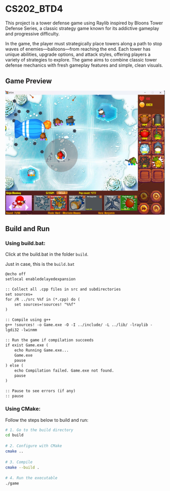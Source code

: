 # CS202_BTD4
This project is a tower defense game using Raylib inspired by Bloons Tower Defense Series, a classic strategy game known for its addictive gameplay and progressive difficulty.  
  
In the game, the player must strategically place towers along a path to stop waves of enemies—balloons—from reaching the end. Each tower has unique abilities, upgrade options, and attack styles, offering players a variety of strategies to explore. The game aims to combine classic tower defense mechanics with fresh gameplay features and simple, clean visuals.

## Game Preview

![Game Screenshot](./assets/states/Preview.png)

## Build and Run
### Using build.bat:
Click at the build.bat in the folder `build`.

Just in case, this is the `build.bat`
```
@echo off
setlocal enabledelayedexpansion

:: Collect all .cpp files in src and subdirectories
set sources=
for /R ../src %%f in (*.cpp) do (
    set sources=!sources! "%%f"
)

:: Compile using g++
g++ !sources! -o Game.exe -O -I ../include/ -L ../lib/ -lraylib -lgdi32 -lwinmm

:: Run the game if compilation succeeds
if exist Game.exe (
    echo Running Game.exe...
    Game.exe
    pause
) else (
    echo Compilation failed. Game.exe not found.
    pause
)

:: Pause to see errors (if any)
:: pause
```

### Using CMake:
Follow the steps below to build and run:

```bash
# 1. Go to the build directory
cd build

# 2. Configure with CMake
cmake ..

# 3. Compile
cmake --build .

# 4. Run the executable
./game


